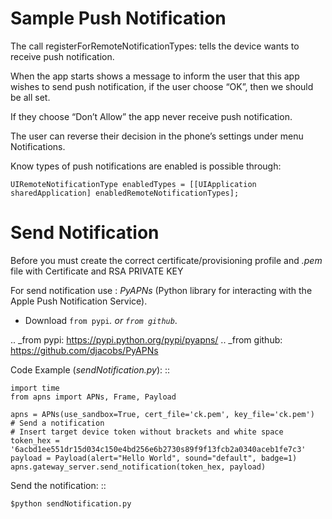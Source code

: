 # Sample Push Notification

The call registerForRemoteNotificationTypes: tells the device wants to receive push notification.

When the app starts shows a message to inform the user that this app wishes to send push notification, if the user choose “OK”, then we should be all set.

If they choose “Don’t Allow” the app never receive push notification.

The user can reverse their decision in the phone’s settings under menu Notifications.

Know types of push notifications are enabled is possible through:

```UIRemoteNotificationType enabledTypes = [[UIApplication sharedApplication] enabledRemoteNotificationTypes];```

# Send Notification

Before you must create the correct certificate/provisioning profile and *.pem* file with Certificate and RSA PRIVATE KEY

For send notification use : *PyAPNs* (Python library for interacting with the Apple Push Notification Service).

* Download `from pypi`_. or `from github`_.

.. _from pypi: https://pypi.python.org/pypi/pyapns/
.. _from github: https://github.com/djacobs/PyAPNs

Code Example (*sendNotification.py*): ::

	import time
	from apns import APNs, Frame, Payload

	apns = APNs(use_sandbox=True, cert_file='ck.pem', key_file='ck.pem')
	# Send a notification
	# Insert target device token without brackets and white space
	token_hex = '6acbd1ee551dr15d034c150e4bd256e6b2730s89f9f13fcb2a0340aceb1fe7c3'
	payload = Payload(alert="Hello World", sound="default", badge=1)
	apns.gateway_server.send_notification(token_hex, payload)

Send the notification: ::

	$python sendNotification.py